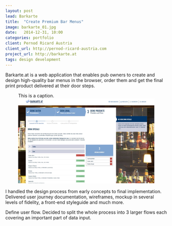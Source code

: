 ```yaml
---
layout: post
lead: Barkarte
title:  "Create Premium Bar Menus"
image: barkarte_01.jpg
date:   2014-12-31, 10:00
categories: portfolio
client: Pernod Ricard Austria
client_url: http://pernod-ricard-austria.com
project_url: http://barkarte.at
tags: design development
---
```


Barkarte.at is a web application that enables pub owners to create and design
high-quality bar menus in the browser, order them and get the final print
product delivered at their door steps.

<figure class="post__figure">
  <figcaption class="post__figure-caption">
    This is a caption.
  </figcaption>
  <img class="post__figure-image" src="/img/barkarte_01.jpg">
</figure>

I handled the design process from early concepts to final implementation. Delivered user journey documentation, wireframes, mockup in several levels of fidelity, a front-end styleguide and much more.

Define user flow. Decided to split the whole process into 3 larger flows each covering an important part of data input.
